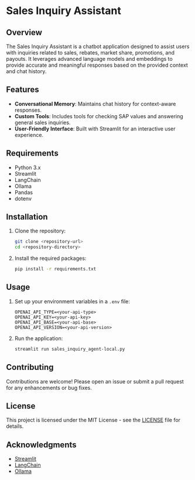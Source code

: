 # Sales Inquiry Assistant

## Overview
The Sales Inquiry Assistant is a chatbot application designed to assist users with inquiries related to sales, rebates, market share, promotions, and payouts. It leverages advanced language models and embeddings to provide accurate and meaningful responses based on the provided context and chat history.

## Features
- **Conversational Memory**: Maintains chat history for context-aware responses.
- **Custom Tools**: Includes tools for checking SAP values and answering general sales inquiries.
- **User-Friendly Interface**: Built with Streamlit for an interactive user experience.

## Requirements
- Python 3.x
- Streamlit
- LangChain
- Ollama
- Pandas
- dotenv

## Installation
1. Clone the repository:
   ```bash
   git clone <repository-url>
   cd <repository-directory>
   ```
2. Install the required packages:
   ```bash
   pip install -r requirements.txt
   ```

## Usage
1. Set up your environment variables in a `.env` file:
   ```
   OPENAI_API_TYPE=<your-api-type>
   OPENAI_API_KEY=<your-api-key>
   OPENAI_API_BASE=<your-api-base>
   OPENAI_API_VERSION=<your-api-version>
   ```
2. Run the application:
   ```bash
   streamlit run sales_inquiry_agent-local.py
   ```

## Contributing
Contributions are welcome! Please open an issue or submit a pull request for any enhancements or bug fixes.

## License
This project is licensed under the MIT License - see the [LICENSE](LICENSE) file for details.

## Acknowledgments
- [Streamlit](https://streamlit.io/)
- [LangChain](https://python.langchain.com/)
- [Ollama](https://ollama.com/)
